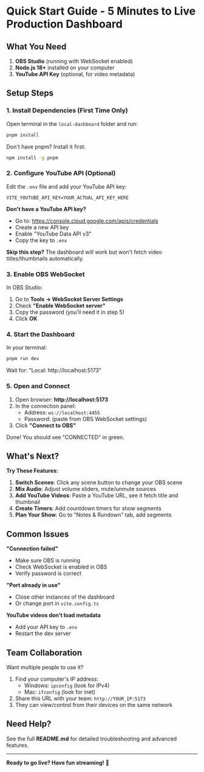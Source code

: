 # Quick Start Guide - 5 Minutes to Live Production Dashboard

## What You Need

1. **OBS Studio** (running with WebSocket enabled)
2. **Node.js 18+** installed on your computer
3. **YouTube API Key** (optional, for video metadata)

## Setup Steps

### 1. Install Dependencies (First Time Only)

Open terminal in the `local-dashboard` folder and run:

```bash
pnpm install
```

Don't have pnpm? Install it first:
```bash
npm install -g pnpm
```

### 2. Configure YouTube API (Optional)

Edit the `.env` file and add your YouTube API key:

```env
VITE_YOUTUBE_API_KEY=YOUR_ACTUAL_API_KEY_HERE
```

**Don't have a YouTube API key?**
- Go to: https://console.cloud.google.com/apis/credentials
- Create a new API key
- Enable "YouTube Data API v3"
- Copy the key to `.env`

**Skip this step?** The dashboard will work but won't fetch video titles/thumbnails automatically.

### 3. Enable OBS WebSocket

In OBS Studio:
1. Go to **Tools → WebSocket Server Settings**
2. Check **"Enable WebSocket server"**
3. Copy the password (you'll need it in step 5)
4. Click **OK**

### 4. Start the Dashboard

In your terminal:

```bash
pnpm run dev
```

Wait for: "Local: http://localhost:5173"

### 5. Open and Connect

1. Open browser: **http://localhost:5173**
2. In the connection panel:
   - Address: `ws://localhost:4455`
   - Password: (paste from OBS WebSocket settings)
3. Click **"Connect to OBS"**

Done! You should see "CONNECTED" in green.

## What's Next?

**Try These Features:**

1. **Switch Scenes**: Click any scene button to change your OBS scene
2. **Mix Audio**: Adjust volume sliders, mute/unmute sources
3. **Add YouTube Videos**: Paste a YouTube URL, see it fetch title and thumbnail
4. **Create Timers**: Add countdown timers for show segments
5. **Plan Your Show**: Go to "Notes & Rundown" tab, add segments

## Common Issues

**"Connection failed"**
- Make sure OBS is running
- Check WebSocket is enabled in OBS
- Verify password is correct

**"Port already in use"**
- Close other instances of the dashboard
- Or change port in `vite.config.ts`

**YouTube videos don't load metadata**
- Add your API key to `.env`
- Restart the dev server

## Team Collaboration

Want multiple people to use it?

1. Find your computer's IP address:
   - Windows: `ipconfig` (look for IPv4)
   - Mac: `ifconfig` (look for inet)
2. Share this URL with your team: `http://YOUR_IP:5173`
3. They can view/control from their devices on the same network

## Need Help?

See the full **README.md** for detailed troubleshooting and advanced features.

---

**Ready to go live? Have fun streaming!** 🚀
